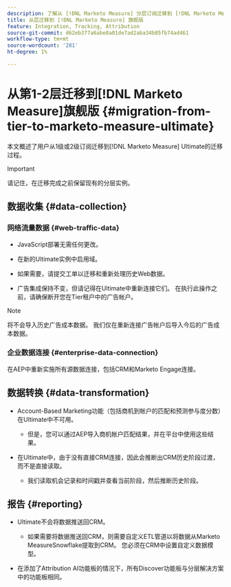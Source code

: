 ```yaml
---
description: 了解从 [!DNL Marketo Measure] 分层订阅迁移到 [!DNL Marketo Measure] Ultimate时的迁移过程。
title: 从层迁移到 [!DNL Marketo Measure] 旗舰版
feature: Integration, Tracking, Attribution
source-git-commit: d62eb377a6abe8a01de7ad2aba34b85fb74ad461
workflow-type: tm+mt
source-wordcount: '281'
ht-degree: 1%

---
```


# 从第1-2层迁移到[!DNL Marketo Measure]旗舰版 {#migration-from-tier-to-marketo-measure-ultimate}

本文概述了用户从1级或2级订阅迁移到[!DNL Marketo Measure] Ultimate的迁移过程。

>[!IMPORTANT]
>
>请记住，在迁移完成之前保留现有的分层实例。

## 数据收集 {#data-collection}

### 网络流量数据 {#web-traffic-data}

* JavaScript部署无需任何更改。

* 在新的Ultimate实例中启用域。

* 如果需要，请提交工单以迁移和重新处理历史Web数据。

* 广告集成保持不变，但请记得在Ultimate中重新连接它们。 在执行此操作之前，请确保断开您在Tier租户中的广告帐户。

>[!NOTE]
>
>将不会导入历史广告成本数据。 我们仅在重新连接广告帐户后导入今后的广告成本数据。

### 企业数据连接 {#enterprise-data-connection}

在AEP中重新实施所有源数据连接，包括CRM和Marketo Engage连接。

## 数据转换 {#data-transformation}

* Account-Based Marketing功能（包括商机到帐户的匹配和预测参与度分数）在Ultimate中不可用。

   * 但是，您可以通过AEP导入商机帐户匹配结果，并在平台中使用这些结果。

* 在Ultimate中，由于没有直接CRM连接，因此会推断出CRM历史阶段过渡，而不是直接读取。

   * 我们读取机会记录和时间戳并查看当前阶段，然后推断历史阶段。

## 报告 {#reporting}

* Ultimate不会将数据推送回CRM。

   * 如果需要将数据推送回CRM，则需要自定义ETL管道以将数据从Marketo MeasureSnowflake提取到CRM。 您必须在CRM中设置自定义数据模型。

* 在添加了Attribution AI功能板的情况下，所有Discover功能板与分层解决方案中的功能板相同。
